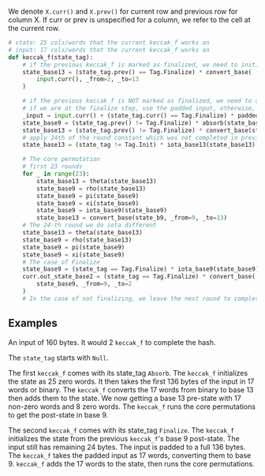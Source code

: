 
We denote `X.curr()` and `X.prev()` for current row and previous row for column X. If curr or prev is unspecified for a column, we refer to the cell at the current row.

```python
# state: 25 cols/words that the current keccak_f works on
# input: 17 cols/words that the current keccak_f works on
def keccak_f(state_tag):
    # if the previous keccak_f is marked as finalized, we need to initialize the state
    state_base13 = (state_tag.prev() == Tag.Finalize) * convert_base(
        input.curr(), _from=2, _to=13
    )

    # if the previous keccak_f is NOT marked as finalized, we need to absorb the current input from the previous output
    # if we are at the finalize step, use the padded input, otherwise, simply use the current input.
    _input = input.curr() + (state_tag.curr() == Tag.Finalize) * padded_input.curr()
    state_base9 = (state_tag.prev() != Tag.Finalize) * absorb(state_base9.prev(), _input)
    state_base13 = (state_tag.prev() != Tag.Finalize) * convert_base(state_base9, _from=9, _to=13)
    # apply 24th of the round constant which was not completed in previous round
    state_base13 = (state_tag != Tag.Init) * iota_base13(state_base13)

    # The core permutation
    # first 23 rounds
    for _ in range(23):
        state_base13 = theta(state_base13)
        state_base9 = rho(state_base13)
        state_base9 = pi(state_base9)
        state_base9 = xi(state_base9)
        state_base9 = iota_base9(state_base9)
        state_base13 = convert_base(state_b9, _from=9, _to=13)
    # The 24-th round we do iota different
    state_base13 = theta(state_base13)
    state_base9 = rho(state_base13)
    state_base9 = pi(state_base9)
    state_base9 = xi(state_base9)
    # The case of Finalize
    state_base9 = (state_tag == Tag.Finalize) * iota_base9(state_base9) 
    curr.out_state_base2 = (state_tag == Tag.Finalize) * convert_base(
        state_base9, _from=9, _to=2
    )
    # In the case of not finalizing, we leave the next round to complete the last iota
```

## Examples

An input of 160 bytes. It would 2 `keccak_f` to complete the hash.

The `state_tag` starts with `Null`.

The first `keccak_f` comes with its state_tag `Absorb`. The `keccak_f` initializes the state as 25 zero words. It then takes the first 136 bytes of the input in 17 words or binary. The `keccak_f` converts the 17 words from binary to base 13 then adds them to the state. We now getting a base 13 pre-state with 17 non-zero words and 8 zero words. The `keccak_f` runs the core permutations to get the post-state in base 9.

The second `keccak_f` comes with its state_tag `Finalize`. The `keccak_f` initializes the state from the previous `keccak_f`'s base 9 post-state. The input still has remaining 24 bytes. The input is padded to a full 136 bytes. The `keccak_f` takes the padded input as 17 words, converting them to base 9. `keccak_f` adds the 17 words to the state, then runs the core permutations.
